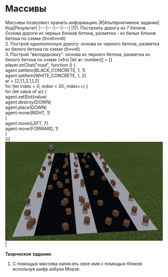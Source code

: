 # Массивы
Массивы позволяют хранить информацию
|#|Альтернативное задание|Код|Результат|
|---|---|---|---|
|1|1. Построить дорогу из 7 блоков. Основа дороги из черных блоков бетона, разметка - из белых блоков бетона по схеме (бччбчччб)<br>2. Построй однополосную дорогу: основа из черного бетона, разметка из белого бетона по схеме (бчччб)<br>3. Построй "велодорожку": основа из черного бетона, разметка из белого бетона по схеме (чбч) |let ar: number[] = []<br>player.onChat("road", function () {<br>agent.setItem(BLACK_CONCRETE, 1, 1)<br>agent.setItem(WHITE_CONCRETE, 1, 2)<br>ar = [2,1,1,2,1,1,2]<br>for (let index = 0; index < 20; index++) {<br>for (let value of ar) {<br>agent.setSlot(value)<br>agent.destroy(DOWN)<br>agent.place(DOWN)<br>agent.move(RIGHT, 1)<br>}<br>agent.move(LEFT, 7)<br>agent.move(FORWARD, 1)<br>}<br>})|<img src = "img/road01.png">|


**Творческое задание:**
1. С помощью массива написать свое имя с помощью блоков используя шифр азбуки Морзе.